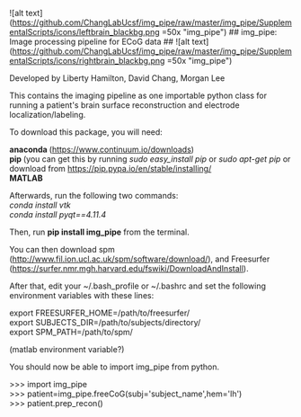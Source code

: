 ![alt text](https://github.com/ChangLabUcsf/img_pipe/raw/master/img_pipe/SupplementalScripts/icons/leftbrain_blackbg.png =50x "img_pipe") ## img_pipe: Image processing pipeline for ECoG data ## ![alt text](https://github.com/ChangLabUcsf/img_pipe/raw/master/img_pipe/SupplementalScripts/icons/rightbrain_blackbg.png =50x "img_pipe")


Developed by Liberty Hamilton, David Chang, Morgan Lee

This contains the imaging pipeline as one importable python class for running a patient's
brain surface reconstruction and electrode localization/labeling.

To download this package, you will need:

<b> anaconda </b> (https://www.continuum.io/downloads)<br>
<b> pip </b> (you can get this by running <i>sudo easy_install pip</i> or <i>sudo apt-get pip</i> or download from https://pip.pypa.io/en/stable/installing/<br>
<b> MATLAB </b>

Afterwards, run the following two commands:<br>
<i>conda install vtk</i><br>
<i>conda install pyqt==4.11.4</i><br>

Then, run <b>pip install img_pipe</b> from the terminal. 

You can then download spm (http://www.fil.ion.ucl.ac.uk/spm/software/download/), and Freesurfer (https://surfer.nmr.mgh.harvard.edu/fswiki/DownloadAndInstall). 

After that, edit your ~/.bash_profile or ~/.bashrc and set the following environment variables with these lines:

export FREESURFER_HOME=/path/to/freesurfer/<br>
export SUBJECTS_DIR=/path/to/subjects/directory/<br>
export SPM_PATH=/path/to/spm/<br>

(matlab environment variable?)

You should now be able to import img_pipe from python. 

\>>> import img_pipe<br>
\>>> patient=img_pipe.freeCoG(subj='subject_name',hem='lh')<br>
\>>> patient.prep_recon()<br>



